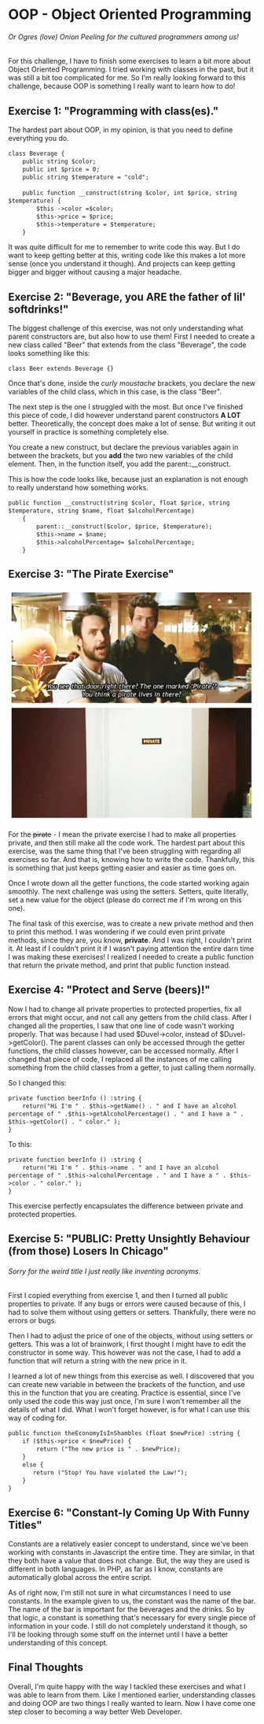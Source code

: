 # OOP - Object Oriented Programming
###### Or Ogres (love) Onion Peeling for the cultured programmers among us!
For this challenge, I have to finish some exercises to learn a bit more about Object Oriented Programming.
I tried working with classes in the past, but it was still a bit too complicated for me.
So I'm really looking forward to this challenge, because OOP is something I really want to learn how to do!

## Exercise 1: "Programming with class(es)."
The hardest part about OOP, in my opinion, is that you need to define everything you do.
````
class Beverage {
    public string $color;
    public int $price = 0;
    public string $temperature = "cold";

    public function __construct(string $color, int $price, string $temperature) {
        $this ->color =$color;
        $this->price = $price;
        $this->temperature = $temperature;
    }
````
It was quite difficult for me to remember to write code this way.
But I do want to keep getting better at this, writing code like this makes a lot more sense (once you understand it though).
And projects can keep getting bigger and bigger without causing a major headache.

## Exercise 2: "Beverage, you ARE the father of lil' softdrinks!"
The biggest challenge of this exercise, was not only understanding what parent constructors are, but also how to use them!
First I needed to create a new class called "Beer" that extends from the class "Beverage", the code looks something like this:
````
class Beer extends Beverage {}
````
Once that's done, inside the *curly moustache* brackets, you declare the new variables of the child class, which in this case, is the class "Beer".

The next step is the one I struggled with the most.
But once I've finished this piece of code, I did however understand parent constructors **A LOT** better.
Theoretically, the concept does make a lot of sense.
But writing it out yourself in practice is something completely else.

You create a new construct, but declare the previous variables again in between the brackets, but you **add** the two new variables of the child element.
Then, in the function itself, you add the parent::__construct.

This is how the code looks like, because just an explanation is not enough to really understand how something works.
````
public function __construct(string $color, float $price, string $temperature, string $name, float $alcoholPercentage)
    {
        parent::__construct($color, $price, $temperature);
        $this->name = $name;
        $this->alcoholPercentage= $alcoholPercentage;
    }
````

## Exercise 3: "The Pirate Exercise"
![charlie day](images/charlie-pirate.webp)

For the ~~pirate~~ - I mean the private exercise I had to make all properties private, and then still make all the code work.
The hardest part about this exercise, was the same thing that I've been struggling with regarding all exercises so far.
And that is, knowing how to write the code.
Thankfully, this is something that just keeps getting easier and easier as time goes on.

Once I wrote down all the getter functions, the code started working again smoothly.
The next challenge was using the setters.
Setters, quite literally, set a new value for the object (please do correct me if I'm wrong on this one).

The final task of this exercise, was to create a new private method and then to print this method.
I was wondering if we could even print private methods, since they are, you know, **private**.
And I was right, I couldn't print it.
At least if I couldn't print it if I wasn't paying attention the entire darn time I was making these exercises!
I realized I needed to create a public function that return the private method, and print that public function instead.

## Exercise 4: "Protect and Serve (beers)!"
Now I had to change all private properties to protected properties, fix all errors that might occur, and not call any getters from the child class.
After I changed all the properties, I saw that one line of code wasn't working properly.
That was because I had used $Duvel->color, instead of $Duvel->getColor().
The parent classes can only be accessed through the getter functions, the child classes however, can be accessed normally.
After I changed that piece of code, I replaced all the instances of me calling something from the child classes from a getter, to just calling them normally.

So I changed this:
````
private function beerInfo () :string {
    return("Hi I'm " . $this->getName() . " and I have an alcohol percentage of " .$this->getAlcoholPercentage() . " and I have a " . $this->getColor() . " color." );
}
````
To this:
````
private function beerInfo () :string {
    return("Hi I'm " . $this->name . " and I have an alcohol percentage of " .$this->alcoholPercentage . " and I have a " . $this->color . " color." );
}
````
This exercise perfectly encapsulates the difference between private and protected properties.

## Exercise 5: "PUBLIC: Pretty Unsightly Behaviour (from those) Losers In Chicago"
###### Sorry for the weird title I just really like inventing acronyms.
First I copied everything from exercise 1, and then I turned all public properties to private.
If any bugs or errors were caused because of this, I had to solve them without using getters or setters.
Thankfully, there were no errors or bugs.

Then I had to adjust the price of one of the objects, without using setters or getters.
This was a lot of brainwork, I first thought I might have to edit the constructor in some way.
This however was not the case, I had to add a function that will return a string with the new price in it.

I learned a lot of new things from this exercise as well.
I discovered that you can create new variable in between the brackets of the function, and use this in the function that you are creating.
Practice is essential, since I've only used the code this way just once, I'm sure I won't remember all the details of what I did.
What I won't forget however, is for what I can use this way of coding for.


````
public function theEconomyIsInShambles (float $newPrice) :string {
    if ($this->price < $newPrice) {
        return ("The new price is " . $newPrice);
    }
    else {
       return ("Stop! You have violated the Law!");
    }
}
````

## Exercise 6: "Constant-ly Coming Up With Funny Titles"
Constants are a relatively easier concept to understand, since we've been working with constants in Javascript the entire time.
They are similar, in that they both have a value that does not change.
But, the way they are used is different in both languages.
In PHP, as far as I know, constants are automatically global across the entire script.

As of right now, I'm still not sure in what circumstances I need to use constants.
In the example given to us, the constant was the name of the bar.
The name of the bar is important for the beverages and the drinks.
So by that logic, a constant is something that's necessary for every single piece of information in your code.
I still do not completely understand it though, so I'll be looking through some stuff on the internet until I have a better understanding of this concept.

## Final Thoughts
Overall, I'm quite happy with the way I tackled these exercises and what I was able to learn from them.
Like I mentioned earlier, understanding classes and doing OOP are two things I really wanted to learn.
Now I have come one step closer to becoming a way better Web Developer.
